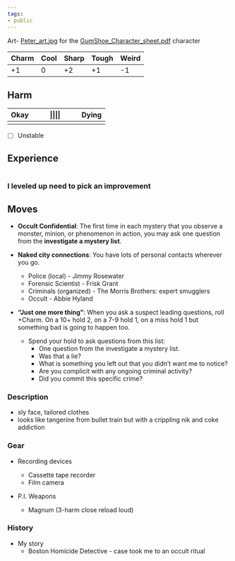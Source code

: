 ```yaml
---
tags:
- public
---
```


Art- [Peter_art.jpg](Peter_art.jpg)
for the [GumShoe_Character_sheet.pdf](GumShoe_Character_sheet.pdf) character

|Charm|Cool|Sharp|Tough|Weird|
|-----|----|-----|-----|-----|
|+1|0|+2|+1|-1|

## Harm

|Okay|||\|\|\|\||||Dying|
|----|--|--|----|--|--|-----|
||||||||

* [ ] Unstable

## Experience

||||||
|--|--|--|--|--|

### **I leveled up need to pick an improvement**

## Moves

* **Occult Confidential**: The first time in each mystery that you observe a monster, minion, or phenomenon in action, you may ask one question from the **investigate a mystery list**.

* **Naked city connections**: You have lots of personal contacts wherever you go.
  
  * Police (local) - Jimmy Rosewater
  * Forensic Scientist - Frisk Grant
  * Criminals (organized) - The Morris Brothers: expert smugglers
  * Occult - Abbie Hyland
* **“Just one more thing”**: When you ask a suspect leading questions, roll +Charm. On a 10+ hold 2, on a 7-9 hold 1, on a miss hold 1 but something bad is going to happen too.
  
  * Spend your hold to ask questions from this list:
    * One question from the investigate a mystery list.
    * Was that a lie?
    * What is something you left out that you didn’t want me to notice?
    * Are you complicit with any ongoing criminal activity?
    * Did you commit this specific crime?

### Description

* sly face, tailored clothes
* looks like tangerine from bullet train but with a crippling nik and coke addiction

### Gear

* Recording devices
  
  * Cassette tape recorder
  * Film camera
* P.I. Weapons
  
  * Magnum (3-harm close reload loud)

### History

* My story
  * Boston Homicide Detective - case took me to an occult ritual
